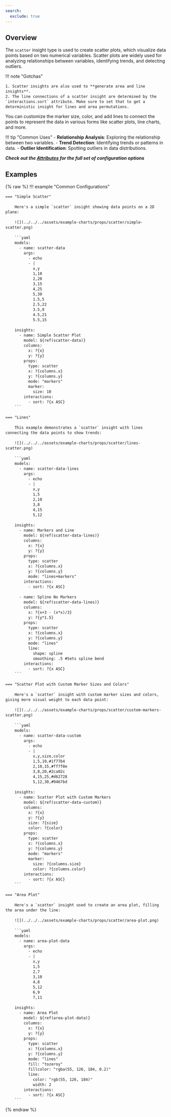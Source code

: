 ```yaml
---
search:
  exclude: true
---
```


<!--start-->

## Overview

The `scatter` insight type is used to create scatter plots, which visualize data points based on two numerical variables. Scatter plots are widely used for analyzing relationships between variables, identifying trends, and detecting outliers.

!!! note "Gotchas"

    1. Scatter insights are also used to **generate area and line insights**.
    2. The line connections of a scatter insight are determined by the `interactions.sort` attribute. Make sure to set that to get a deterministic insight for lines and area permutations.

You can customize the marker size, color, and add lines to connect the points to represent the data in various forms like scatter plots, line charts, and more.

!!! tip "Common Uses" - **Relationship Analysis**: Exploring the relationship between two variables. - **Trend Detection**: Identifying trends or patterns in data. - **Outlier Identification**: Spotting outliers in data distributions.

_**Check out the [Attributes](../../configuration/Insight/Props/Scatter/#attributes) for the full set of configuration options**_

## Examples

{% raw %}
!!! example "Common Configurations"

    === "Simple Scatter"

        Here's a simple `scatter` insight showing data points on a 2D plane:

        ![](../../../assets/example-charts/props/scatter/simple-scatter.png)

        ```yaml
        models:
          - name: scatter-data
            args:
              - echo
              - |
                x,y
                1,10
                2,20
                3,15
                4,25
                5,30
                1.5,5
                2.5,22
                3.5,9
                4.5,21
                5.5,15

        insights:
          - name: Simple Scatter Plot
            model: ${ref(scatter-data)}
            columns:
              x: ?{x}
              y: ?{y}
            props:
              type: scatter
              x: ?{columns.x}
              y: ?{columns.y}
              mode: "markers"
              marker:
                size: 10
            interactions:
              - sort: ?{x ASC}
        ```

    === "Lines"

        This example demonstrates a `scatter` insight with lines connecting the data points to show trends:

        ![](../../../assets/example-charts/props/scatter/lines-scatter.png)

        ```yaml
        models:
          - name: scatter-data-lines
            args:
              - echo
              - |
                x,y
                1,5
                2,10
                3,8
                4,15
                5,12

        insights:
          - name: Markers and Line
            model: ${ref(scatter-data-lines)}
            columns:
              x: ?{x}
              y: ?{y}
            props:
              type: scatter
              x: ?{columns.x}
              y: ?{columns.y}
              mode: "lines+markers"
            interactions:
              - sort: ?{x ASC}

          - name: Spline No Markers
            model: ${ref(scatter-data-lines)}
            columns:
              x: ?{x+3 - (x*x)/3}
              y: ?{y*1.5}
            props:
              type: scatter
              x: ?{columns.x}
              y: ?{columns.y}
              mode: "lines"
              line:
                shape: spline
                smoothing: .5 #Sets spline bend
            interactions:
              - sort: ?{x ASC}
        ```

    === "Scatter Plot with Custom Marker Sizes and Colors"

        Here's a `scatter` insight with custom marker sizes and colors, giving more visual weight to each data point:

        ![](../../../assets/example-charts/props/scatter/custom-markers-scatter.png)

        ```yaml
        models:
          - name: scatter-data-custom
            args:
              - echo
              - |
                x,y,size,color
                1,5,10,#1f77b4
                2,10,15,#ff7f0e
                3,8,20,#2ca02c
                4,15,25,#d62728
                5,12,30,#9467bd

        insights:
          - name: Scatter Plot with Custom Markers
            model: ${ref(scatter-data-custom)}
            columns:
              x: ?{x}
              y: ?{y}
              size: ?{size}
              color: ?{color}
            props:
              type: scatter
              x: ?{columns.x}
              y: ?{columns.y}
              mode: "markers"
              marker:
                size: ?{columns.size}
                color: ?{columns.color}
            interactions:
              - sort: ?{x ASC}
        ```

    === "Area Plot"

        Here's a `scatter` insight used to create an area plot, filling the area under the line:

        ![](../../../assets/example-charts/props/scatter/area-plot.png)

        ```yaml
        models:
          - name: area-plot-data
            args:
              - echo
              - |
                x,y
                1,5
                2,7
                3,10
                4,8
                5,12
                6,9
                7,11

        insights:
          - name: Area Plot
            model: ${ref(area-plot-data)}
            columns:
              x: ?{x}
              y: ?{y}
            props:
              type: scatter
              x: ?{columns.x}
              y: ?{columns.y}
              mode: "lines"
              fill: "tozeroy"
              fillcolor: "rgba(55, 126, 184, 0.2)"
              line:
                color: "rgb(55, 126, 184)"
                width: 2
            interactions:
              - sort: ?{x ASC}
        ```

{% endraw %}

<!--end-->

